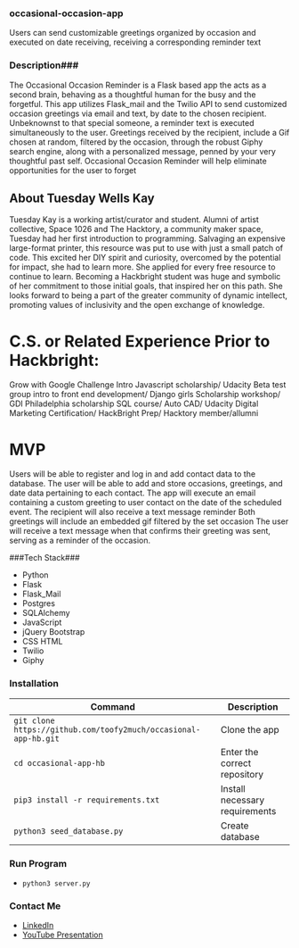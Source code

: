 ### occasional-occasion-app ###

Users can send customizable greetings organized by occasion and executed on date receiving, receiving a corresponding reminder text

### Description###

The Occasional Occasion Reminder is a Flask based app the acts as a second brain,  behaving as a thoughtful human for the busy and the forgetful.  This app utilizes Flask_mail and the Twilio API to send customized occasion greetings via email and text, by date to the chosen recipient.   Unbeknownst to that special someone, a reminder text is executed simultaneously to the user.  Greetings received by the recipient, include a Gif chosen at random, filtered by the occasion,  through the robust Giphy search engine,  along with a personalized message, penned by your very thoughtful past self.    Occasional Occasion Reminder will help eliminate opportunities for the user to forget


## About Tuesday Wells Kay ##
Tuesday Kay is a working artist/curator and student. Alumni of artist collective, Space 1026 and The Hacktory, a community maker space, Tuesday had her first introduction to programming. Salvaging an expensive large-format printer, this resource was put to use with just a small patch of code. This excited her DIY spirit and curiosity, overcomed by the potential for impact, she had to learn more. She applied for every free resource to continue to learn. Becoming a Hackbright student was huge and symbolic of her commitment to those initial goals, that inspired her on this path. She looks forward to being a part of the greater community of dynamic intellect, promoting values of inclusivity and the open exchange of knowledge.

# C.S. or Related Experience Prior to Hackbright: #
Grow with Google Challenge Intro Javascript scholarship/ Udacity Beta test group intro to front end development/ Django girls Scholarship workshop/ GDI Philadelphia scholarship SQL course/ Auto CAD/ Udacity Digital Marketing Certification/ HackBright Prep/ Hacktory member/allumni



# MVP #
Users will be able to register and log in and add contact data to the database.
The user will be able to add and store occasions, greetings, and date data pertaining to each contact.
The app will execute an email containing a  custom greeting to user contact on the date of the scheduled     event.
The recipient will also receive a text message reminder 
Both greetings will include an embedded gif filtered by the set occasion
The user will receive a text message when that confirms their greeting was sent, serving as a reminder of the occasion.


###Tech Stack### 

- Python  
- Flask  
- Flask_Mail  
- Postgres  
- SQLAlchemy  
- JavaScript   
- jQuery Bootstrap 
- CSS HTML 
- Twilio  
- Giphy

### Installation ###


| Command | Description |
| --- | --- |
| `git clone https://github.com/toofy2much/occasional-app-hb.git` | Clone the app |
| `cd occasional-app-hb` | Enter the correct repository |
| `pip3 install -r requirements.txt` | Install necessary requirements |
| `python3 seed_database.py` | Create database |

### Run Program ###

 - `python3 server.py`

### Contact Me ###

- [LinkedIn](https://www.linkedin.com/in/tuesdayk/)
- [YouTube Presentation](https://https://youtu.be/id6vfbYCPM4)